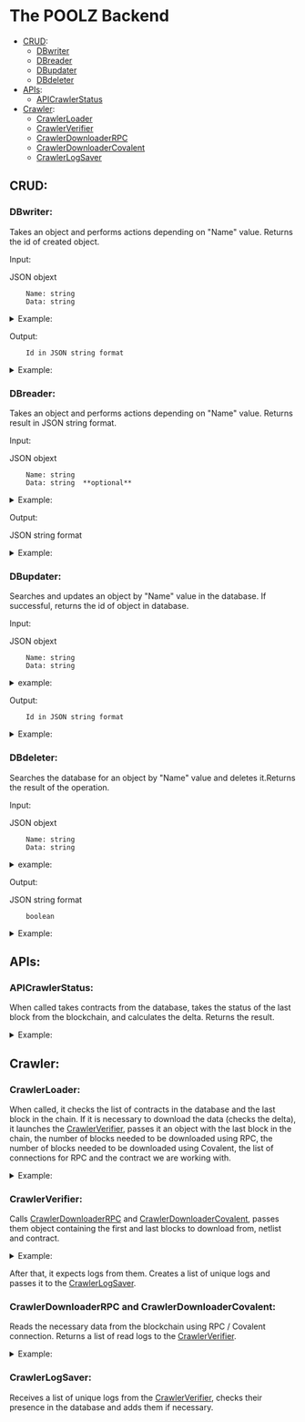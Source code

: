 # The POOLZ Backend

* [CRUD](#crud):
    - [DBwriter](#dbwriter)
    - [DBreader](#dbreader)
    - [DBupdater](#dbupdater)
    - [DBdeleter](#dbdeleter)
* [APIs](#apis):
    - [APICrawlerStatus](#apicrawlerstatus)
* [Crawler](#crawler):
    - [CrawlerLoader](#crawlerloader)
    - [CrawlerVerifier](#crawlerverifier)
    - [CrawlerDownloaderRPC](#crawlerdownloaderrpc-and-crawlerdownloadercovalent)
    - [CrawlerDownloaderCovalent](#crawlerdownloaderrpc-and-crawlerdownloadercovalent)
    - [CrawlerLogSaver](#crawlerlogsaver)


## CRUD:

### DBwriter:

Takes an object and performs actions depending on "Name" value. Returns the id of created object.

Input:

JSON objext

```
    Name: string
    Data: string
```

<details>
<summary>Example:</summary>

```json
{ "Name" : "log", "Data" : "{"Id":0,"TransactionId":52,"BlockHash":"0x4c040f53fe1687880edba9bd8b4bb24000c498755630e8ad7e3dce62651fb34d","BlockNumber":"11659901","Removed":false,"TransactionIndex":"105"}"}
```

</details>

Output:

```
    Id in JSON string format
```

<details>
<summary>Example:</summary>

```json
    "{"234"}"
```

</pre>
</details>


### DBreader:

Takes an object and performs actions depending on "Name" value. Returns result in JSON string format.

Input:

JSON objext

```
    Name: string
    Data: string  **optional**
```

<details>
<summary>Example:</summary>

```json
{ "Name" : "SignUpList", "Data" : "" }
```
</details>

Output:

JSON string format

<details>
<summary>Example:</summary>

```json
"{"Id":380250,"LogId":169348,"Address":"0x41b56bf3b21c53f6394a44a2ff84f1d2bbc27841","LogIndex":"165","Data":"0x0000000000000000000000000000000000000000000000000000000000000000000000000000000000000000e01a7191d7cd6da08556c971231e27c8a435ff73","Topics":"0x5eec9f202a9e6fc1643a0887b641c182ed3700fcf82e98629b8d32ffd1d13308","LockDealCheck":0}"
```

</details>


### DBupdater:

Searches and updates an object by "Name" value in the database. If successful, returns the id of object in database.

Input:

JSON objext

```
    Name: string
    Data: string
```

<details>
<summary>example:</summary>

```json
{ "Name" : "log", "Data" : "{"Id":0,"TransactionId":52,"BlockHash":"0x4c040f53fe1687880edba9bd8b4bb24000c498755630e8ad7e3dce62651fb34d","BlockNumber":"11659901","Removed":false,"TransactionIndex":"105"}" }
```
</details>

Output:

```
    Id in JSON string format
```

<details>
<summary>Example:</summary>

```json
    "{"234"}"
```

</details>


### DBdeleter:

Searches the database for an object by "Name" value and deletes it.Returns the result of the operation.

Input:

JSON objext

```
    Name: string
    Data: string
```

<details>
<summary>example:</summary>

```json
{ "Name" : "log", "Data" : "{"Id":0,"TransactionId":52,"BlockHash":"0x4c040f53fe1687880edba9bd8b4bb24000c498755630e8ad7e3dce62651fb34d","BlockNumber":"11659901","Removed":false,"TransactionIndex":"105"}" }
```

</details>

Output:

JSON string format

```
    boolean
```

<details>
<summary>Example:</summary>

```json
    "{"true"}"
```

</pre>
</details>




## APIs:

### APICrawlerStatus:

When called takes contracts from the database, takes the status of the last block from the blockchain, and calculates the delta. Returns the result.

<details>
<summary>Example:</summary>

```json
{"Chains":[{"LastBlock":{"name":"etherscan","lastBlock":13683014},"Contracts":[{"chainId":1,"address":"0x69A95185ee2a045CDC4bCd1b1Df10710395e4e23","lastRPCBlock":13683007,"delta":7},{"chainId":1,"address":"0x2cc4A6C6D5Ff183d7E3c7e33e9Bc10d55BDBaEA8","lastRPCBlock":13683010,"delta":4},{"chainId":1,"address":"0xdF496489095bE13293de875011f20c0C0e00321b","lastRPCBlock":13683008,"delta":6},{"chainId":1,"address":"0x70a3944215de6fa1463a098ba182634df90bb9f4","lastRPCBlock":13683013,"delta":1}]},{"LastBlock":{"name":"binance","lastBlock":12930246},"Contracts":[{"chainId":56,"address":"0x77018282fD033DAF370337A5367E62d8811Bc885","lastRPCBlock":12930242,"delta":4},{"chainId":56,"address":"0xCc8f6A82Ff034C15dFDAcBcab29F7Ea28C616EF7","lastRPCBlock":12930243,"delta":3},{"chainId":56,"address":"0x77214C209D15C903f9EF93c92f17f985eEeA832D","lastRPCBlock":12930242,"delta":4},{"chainId":56,"address":"0x41b56bF3b21C53F6394a44A2ff84f1d2bBC27841","lastRPCBlock":12930242,"delta":4},{"chainId":56,"address":"0x8BfAA473a899439d8E07BF86a8C6cE5De42fE54B","lastRPCBlock":12930243,"delta":3},{"chainId":56,"address":"0xc32Df92A0d8007b248Bed0DaBf93baCE6854C782","lastRPCBlock":12930244,"delta":2},{"chainId":56,"address":"0xCf218309DE82507C9CFeD38a75B1bA98DF917b0a","lastRPCBlock":9092601,"delta":3837645},{"chainId":56,"address":"0x537509C227b4F69F3871a665Ef25E85c92d39ed8","lastRPCBlock":9462516,"delta":3467730},{"chainId":56,"address":"0x5AAFD67BFe65CF0a0055549991D02557f49bDD6A","lastRPCBlock":10776417,"delta":2153829},{"chainId":56,"address":"0x2c9c19ce3b15ae77c6d80aec3c1194cfd6f7f3fa","lastRPCBlock":12930238,"delta":8}]}],"Counters":[{"name":"transactions","count":"357498"},{"name":"logs","count":"356875"}]}
```
</details>

## Crawler:


### CrawlerLoader:

When called, it checks the list of contracts in the database and the last block in the chain. If it is necessary to download the data (checks the delta), it launches the [CrawlerVerifier](#crawlerverifier), passes it an object with the last block in the chain, the number of blocks needed to be downloaded using RPC, the number of blocks needed to be downloaded using Covalent, the list of connections for RPC and the contract we are working with.

<details>
<summary>Example:</summary>

```
{
    int: LastBlock,
    int: RPCCount,
    int: CovalentCount,
    List<string>: Connections,
    Contract: contract
}
```
</details>

### CrawlerVerifier:

Calls [CrawlerDownloaderRPC](#crawlerdownloaderrpc-and-crawlerdownloadercovalent) and [CrawlerDownloaderCovalent](#crawlerdownloaderrpc-and-crawlerdownloadercovalent), passes them object containing the first and last blocks to download from, netlist and contract.

<details>
<summary>Example:</summary>

```
{
    int: from,
    int : to,
    List<string>: Connections,
    Contract: contract
}
```
</details>

After that, it expects logs from them. Creates a list of unique logs and passes it to the [CrawlerLogSaver](#crawlerlogsaver).

### CrawlerDownloaderRPC and CrawlerDownloaderCovalent:

Reads the necessary data from the blockchain using RPC / Covalent connection. Returns a list of read logs to the [CrawlerVerifier](#crawlerverifier).
<details>
<summary>Example:</summary>

```
{
    int Type
    Contract Contract
    string LogIndex
    string Data
    List<string> Topics
    string TransactionIndex
    bool Removed
    string BlockNumber
    string BlockHash
    string Hash
    string From
    string To
    string Value
}
```
</details>

### CrawlerLogSaver:

Receives a list of unique logs from the [CrawlerVerifier](#crawlerverifier), checks their presence in the database and adds them if necessary.
